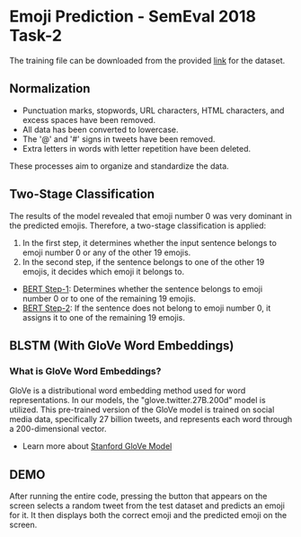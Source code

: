 # Emoji Prediction - SemEval 2018 Task-2

The training file can be downloaded from the provided [link](https://codalab.lisn.upsaclay.fr/competitions/8121) for the dataset.

## Normalization

- Punctuation marks, stopwords, URL characters, HTML characters, and excess spaces have been removed.
- All data has been converted to lowercase.
- The '@' and '#' signs in tweets have been removed.
- Extra letters in words with letter repetition have been deleted.

These processes aim to organize and standardize the data.

## Two-Stage Classification

The results of the model revealed that emoji number 0 was very dominant in the predicted emojis. Therefore, a two-stage classification is applied:
1. In the first step, it determines whether the input sentence belongs to emoji number 0 or any of the other 19 emojis.
2. In the second step, if the sentence belongs to one of the other 19 emojis, it decides which emoji it belongs to.

- [BERT Step-1](./BERT_STEP_1.ipynb): Determines whether the sentence belongs to emoji number 0 or to one of the remaining 19 emojis.
- [BERT Step-2](./BERT_STEP_2.ipynb): If the sentence does not belong to emoji number 0, it assigns it to one of the remaining 19 emojis.

## BLSTM (With GloVe Word Embeddings)

### What is GloVe Word Embeddings?

GloVe is a distributional word embedding method used for word representations. In our models, the "glove.twitter.27B.200d" model is utilized. This pre-trained version of the GloVe model is trained on social media data, specifically 27 billion tweets, and represents each word through a 200-dimensional vector.

- Learn more about [Stanford GloVe Model](https://nlp.stanford.edu/projects/glove/)

## DEMO

After running the entire code, pressing the button that appears on the screen selects a random tweet from the test dataset and predicts an emoji for it. It then displays both the correct emoji and the predicted emoji on the screen.
